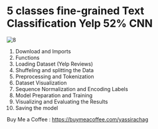 # **5 classes fine-grained Text Classification Yelp 52% CNN**

![8](https://github.com/user-attachments/assets/9668f8b4-363d-4eee-9471-a070c2c96a1d)

1. Download and Imports
2. Functions
3. Loading Dataset (Yelp Reviews)
4. Shuffeling and splitting the Data
5. Preprocessing and Tokenization
6. Dataset Visualization
7. Sequence Normalization and Encoding Labels
8. Model Preparation and Training
9. Visualizing and Evaluating the Results
10. Saving the model

Buy Me a Coffee : https://buymeacoffee.com/yassirachag
